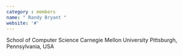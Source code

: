 ```yaml
---
category : members
name: " Randy Bryant " 
website: '#'
---
```

School of Computer Science
Carnegie Mellon University
Pittsburgh, Pennsylvania, USA

